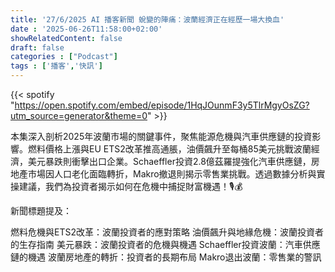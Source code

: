 ```yaml
---
title: '27/6/2025 AI 播客新聞 蛻變的陣痛：波蘭經濟正在經歷一場大換血'
date : '2025-06-26T11:58:00+02:00'
showRelatedContent: false
draft: false
categories : ["Podcast"]
tags : ['播客','快訊']
---
```

{{< spotify "https://open.spotify.com/embed/episode/1HqJOunmF3y5TlrMgyOsZG?utm_source=generator&theme=0" >}}


本集深入剖析2025年波蘭市場的關鍵事件，聚焦能源危機與汽車供應鏈的投資影響。燃料價格上漲與EU ETS2改革推高通脹，油價飆升至每桶85美元挑戰波蘭經濟，美元暴跌則衝擊出口企業。Schaeffler投資2.8億茲羅提強化汽車供應鏈，房地產市場因人口老化面臨轉折，Makro撤退則揭示零售業挑戰。透過數據分析與實操建議，我們為投資者揭示如何在危機中捕捉財富機遇！🎙️💰

新聞標題提及：

燃料危機與ETS2改革：波蘭投資者的應對策略
油價飆升與地緣危機：波蘭投資者的生存指南
美元暴跌：波蘭投資者的危機與機遇
Schaeffler投資波蘭：汽車供應鏈的機遇
波蘭房地產的轉折：投資者的長期布局
Makro退出波蘭：零售業的警訊
